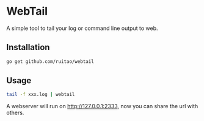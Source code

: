 # WebTail

A simple tool to tail your log or command line output to web.

## Installation

```bash
go get github.com/ruitao/webtail
```

## Usage

```bash
tail -f xxx.log | webtail
```

A webserver will run on http://127.0.0.1:2333, now you can share the url with others.
